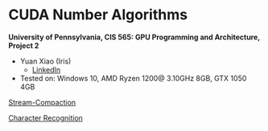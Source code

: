 CUDA Number Algorithms
======================

**University of Pennsylvania, CIS 565: GPU Programming and Architecture, Project 2**

* Yuan Xiao (Iris)
  - [LinkedIn](https://www.linkedin.com/in/yuan-xiao-iris97/)
* Tested on:  Windows 10, AMD Ryzen 1200@ 3.10GHz 8GB, GTX 1050 4GB

[Stream-Compaction](Project2-Stream-Compaction)

[Character Recognition](Project2-Character-Recognition)

